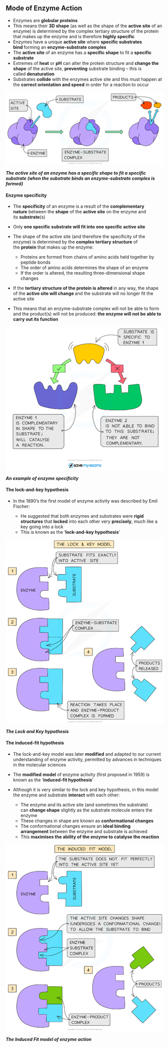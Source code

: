 Mode of Enzyme Action
---------------------

* Enzymes are <b>globular proteins</b>
* This means their <b>3D shape</b> (as well as the shape of the <b>active site</b> of an enzyme) is determined by the complex tertiary structure of the protein that makes up the enzyme and is therefore <b>highly specific</b>
* Enzymes have a unique <b>active site</b> where <b>specific substrates bind </b>forming an <b>enzyme-substrate complex</b>
* The <b>active site</b> of an enzyme has a <b>specific shape</b> to fit a <b>specific substrate</b>
* Extremes of <b>heat</b> or <b>pH</b> can alter the protein structure and <b>change the shape</b> of the active site, <b>preventing</b> substrate binding – this is called <b>denaturation</b>
* Substrates <b>collide</b> with the enzymes active site and this must happen at the <b>correct orientation and speed</b> in order for a reaction to occur

![Enzyme-substrate complex](Enzyme-substrate-complex.png)

<i><b>The active site of an enzyme has a specific shape to fit a specific substrate (when the substrate binds an enzyme-substrate complex is formed)</b></i>

#### Enzyme specificity

* The <b>specificity</b> of an enzyme is a result of the <b>complementary nature</b> between the <b>shape</b> of the <b>active site</b> on the enzyme and its <b>substrate</b>(s)
* Only <b>one specific substrate will fit into one specific active site</b>
* The shape of the active site (and therefore the specificity of the enzyme) is determined by the <b>complex tertiary structure</b> of the <b>protein</b> that makes up the enzyme:

  + Proteins are formed from chains of amino acids held together by peptide bonds
  + The order of amino acids determines the shape of an enzyme
  + If the order is altered, the resulting three-dimensional shape changes
* If the <b>tertiary structure of the protein is altered</b> in any way, the shape of the <b>active site will change </b>and the substrate will no longer fit the active site
* This means that an enzyme-substrate complex will not be able to form and the product(s) will not be produced: <b>the enzyme will not be able to carry out its function</b>

![Enzyme substrate specificity](Enzyme-substrate-specificity.png)

<i><b>An example of enzyme specificity </b></i>

#### The lock-and-key hypothesis

* In the 1890’s the first model of enzyme activity was described by Emil Fischer:

  + He suggested that both enzymes and substrates were <b>rigid structures</b> that <b>locked</b> into each other very <b>precisely</b>, much like a key going into a lock
  + This is known as the ‘<b>lock-and-key hypothesis</b>’

![_Lock and key hypothesis](Lock-and-key-hypothesis.png)

<i><b>The Lock and Key hypothesis </b></i>

#### The induced-fit hypothesis

* The lock-and-key model was later <b>modified</b> and adapted to our current understanding of enzyme activity, permitted by advances in techniques in the molecular sciences
* The <b>modified</b> <b>model</b> of enzyme activity (first proposed in 1959) is known as the ‘<b>induced-fit hypothesis</b>’
* Although it is very similar to the lock and key hypothesis, in this model the enzyme and substrate <b>interact</b> with each other:

  + The enzyme and its active site (and sometimes the substrate) can <b>change shape</b> slightly as the substrate molecule enters the enzyme
  + These changes in shape are known as <b>conformational changes</b>
  + The conformational changes ensure an <b>ideal binding arrangement</b> between the enzyme and substrate is achieved
  + This <b>maximises the ability of the enzyme to catalyse the reaction</b>

![Induced fit hypothesis](Induced-fit-hypothesis.png)

<i><b>The Induced Fit model of enzyme action</b></i>